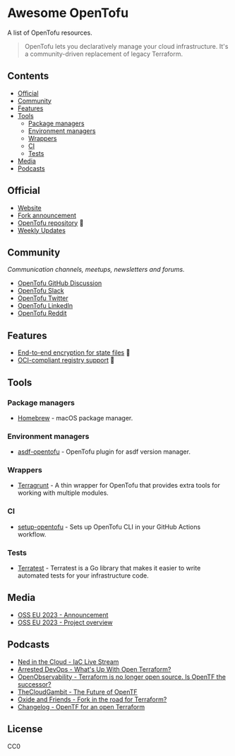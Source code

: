 <!--lint ignore awesome-badge-->
# Awesome OpenTofu <!-- omit in toc -->

A list of OpenTofu resources.

> OpenTofu lets you declaratively manage your cloud infrastructure. It's a community-driven replacement of legacy Terraform.

## Contents <!-- omit in toc -->

<!--lint ignore awesome-toc-->
- [Official](#official)
- [Community](#community)
- [Features](#features)
- [Tools](#tools)
  - [Package managers](#package-managers)
  - [Environment managers](#environment-managers)
  - [Wrappers](#wrappers)
  - [CI](#ci)
  - [Tests](#tests)
- [Media](#media)
- [Podcasts](#podcasts)

## Official

- [Website](https://opentofu.org/)
- [Fork announcement](https://opentofu.org/announcement)
- [OpenTofu repository](https://github.com/opentofu/opentofu) 🎉
- [Weekly Updates](https://github.com/opentofu/opentofu/blob/main/WEEKLY_UPDATES.md#weekly-updates)

## Community

*Communication channels, meetups, newsletters and forums.*

- [OpenTofu GitHub Discussion](https://github.com/orgs/opentofu/discussions)
- [OpenTofu Slack](https://opentofu.org/slack)
- [OpenTofu Twitter](https://twitter.com/opentofuorg)
- [OpenTofu LinkedIn](https://www.linkedin.com/company/opentofuorg/)
- [OpenTofu Reddit](https://www.reddit.com/r/opentf/)

## Features

- [End-to-end encryption for state files](https://twitter.com/OpenTofuOrg/status/1696597790661677207) 🚧
- [OCI-compliant registry support](https://twitter.com/OpenTofuOrg/status/1696913055576387599) 🚧

## Tools

### Package managers

- [Homebrew](https://formulae.brew.sh/formula/opentofu#default) - macOS package manager.

### Environment managers

- [asdf-opentofu](https://github.com/virtualroot/asdf-opentofu) - OpenTofu plugin for asdf version manager.

### Wrappers

- [Terragrunt](https://terragrunt.gruntwork.io/) - A thin wrapper for OpenTofu that provides extra tools for working with multiple modules.

### CI

- [setup-opentofu](https://github.com/opentofu/setup-opentofu) - Sets up OpenTofu CLI in your GitHub Actions workflow.

### Tests

- [Terratest](https://terratest.gruntwork.io/) - Terratest is a Go library that makes it easier to write automated tests for your infrastructure code.

## Media

- [OSS EU 2023 - Announcement](https://www.youtube.com/watch?v=Ha77rpusEDM&t=1190s)
- [OSS EU 2023 - Project overview](https://www.youtube.com/watch?v=-8sOE9-icmY&t=15116s)

## Podcasts

<!-- DESC, from most recent to oldest. -->
- [Ned in the Cloud - IaC Live Stream](https://www.youtube.com/watch?v=p0vDydkUWB4)
- [Arrested DevOps - What's Up With Open Terraform?](https://www.arresteddevops.com/open-tofu/)
- [OpenObservability - Terraform is no longer open source. Is OpenTF the successor?](https://www.youtube.com/watch?v=5QdUs9VKq5g)
- [TheCloudGambit - The Future of OpenTF](https://www.thecloudgambit.com/2236725/13576531-the-future-of-opentf-with-ohad-maislish)
- [Oxide and Friends - Fork in the road for Terraform?](https://www.youtube.com/watch?v=QaU94LY891M)
- [Changelog -  OpenTF for an open Terraform](https://changelog.com/podcast/556)

## License <!-- omit in toc -->

CC0
